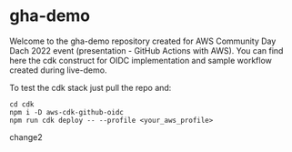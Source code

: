 # gha-demo
Welcome to the gha-demo repository created for AWS Community Day Dach 2022 event (presentation - GitHub Actions with AWS).
You can find here the cdk construct for OIDC implementation and sample workflow created during live-demo.

To test the cdk stack just pull the repo and:
```
cd cdk
npm i -D aws-cdk-github-oidc
npm run cdk deploy -- --profile <your_aws_profile>
```

change2